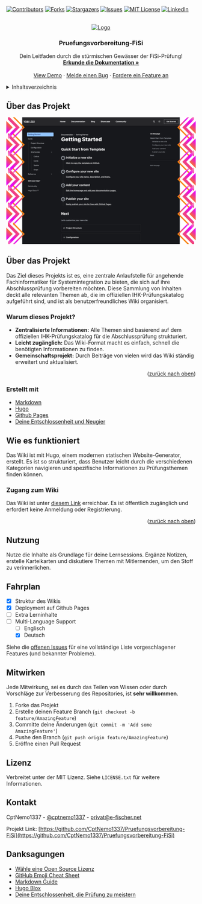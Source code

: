 <!-- Improved compatibility of back to top link: See: https://github.com/othneildrew/Best-README-Template/pull/73 -->

<a name="readme-top"></a>

[![Contributors][contributors-shield]][contributors-url]
[![Forks][forks-shield]][forks-url]
[![Stargazers][stars-shield]][stars-url]
[![Issues][issues-shield]][issues-url]
[![MIT License][license-shield]][license-url]
[![LinkedIn][linkedin-shield]][linkedin-url]

<!-- PROJECT LOGO -->
<br />
<div align="center">
  <a href="https://github.com/CptNemo1337/Pruefungsvorbereitung-FiSi">
    <img src="images/logo.png" alt="Logo" width="80" height="80">
  </a>

  <h3 align="center">Pruefungsvorbereitung-FiSi</h3>

  <p align="center">
    Dein Leitfaden durch die stürmischen Gewässer der FiSi-Prüfung!
    <br />
    <a href="https://github.com/CptNemo1337/Pruefungsvorbereitung-FiSi"><strong>Erkunde die Dokumentation »</strong></a>
    <br />
    <br />
    <a href="https://github.com/CptNemo1337/Pruefungsvorbereitung-FiSi">View Demo</a>
    ·
    <a href="https://github.com/CptNemo1337/Pruefungsvorbereitung-FiSi/issues/new?labels=bug&template=bug-report---.md">Melde einen Bug</a>
    ·
    <a href="https://github.com/CptNemo1337/Pruefungsvorbereitung-FiSi/issues/new?labels=enhancement&template=feature-request---.md">Fordere ein Feature an</a>
  </p>
</div>

<!-- TABLE OF CONTENTS -->
<details>
  <summary>Inhaltsverzeichnis</summary>
  <ol>
    <li>
      <a href="#about-the-project">Über das Projekt</a>
      <ul>
        <li><a href="#built-with">Erstellt mit</a></li>
      </ul>
    </li>
    <li>
      <a href="#getting-started">Loslegen</a>
      <ul>
        <li><a href="#prerequisites">Voraussetzungen</a></li>
        <li><a href="#installation">Installation</a></li>
      </ul>
    </li>
    <li><a href="#usage">Nutzung</a></li>
    <li><a href="#roadmap">Fahrplan</a></li>
    <li><a href="#contributing">Mitwirken</a></li>
    <li><a href="#license">Lizenz</a></li>
    <li><a href="#contact">Kontakt</a></li>
    <li><a href="#acknowledgments">Danksagungen</a></li>
  </ol>
</details>

<!-- ABOUT THE PROJECT -->

## Über das Projekt

[![Product Name Screen Shot][product-screenshot]](https://example.com)

## Über das Projekt

Das Ziel dieses Projekts ist es, eine zentrale Anlaufstelle für angehende Fachinformatiker für Systemintegration zu bieten, die sich auf ihre Abschlussprüfung vorbereiten möchten. Diese Sammlung von Inhalten deckt alle relevanten Themen ab, die im offiziellen IHK-Prüfungskatalog aufgeführt sind, und ist als benutzerfreundliches Wiki organisiert.

### Warum dieses Projekt?

- **Zentralisierte Informationen:** Alle Themen sind basierend auf dem offiziellen IHK-Prüfungskatalog für die Abschlussprüfung strukturiert.
- **Leicht zugänglich:** Das Wiki-Format macht es einfach, schnell die benötigten Informationen zu finden.
- **Gemeinschaftsprojekt:** Durch Beiträge von vielen wird das Wiki ständig erweitert und aktualisiert.

<p align="right">(<a href="#readme-top">zurück nach oben</a>)</p>

### Erstellt mit

- [Markdown](https://daringfireball.net/projects/markdown/)
- [Hugo](https://gohugo.io)
- [Github Pages](https://pages.github.com)
- [Deine Entschlossenheit und Neugier](#)

<!-- GETTING STARTED -->

## Wie es funktioniert

Das Wiki ist mit Hugo, einem modernen statischen Website-Generator, erstellt. Es ist so strukturiert, dass Benutzer leicht durch die verschiedenen Kategorien navigieren und spezifische Informationen zu Prüfungsthemen finden können.

### Zugang zum Wiki

Das Wiki ist unter [diesem Link](https://ap.cptnemo1337.de) erreichbar. Es ist öffentlich zugänglich und erfordert keine Anmeldung oder Registrierung.

<p align="right">(<a href="#readme-top">zurück nach oben</a>)</p>

<!-- USAGE EXAMPLES -->

## Nutzung

Nutze die Inhalte als Grundlage für deine Lernsessions. Ergänze Notizen, erstelle Karteikarten und diskutiere Themen mit Mitlernenden, um den Stoff zu verinnerlichen.

<!-- ROADMAP -->

## Fahrplan

- [x] Struktur des Wikis
- [x] Deployment auf Github Pages
- [ ] Extra Lerninhalte
- [ ] Multi-Language Support
  - [ ] Englisch
  - [x] Deutsch

Siehe die [offenen Issues](https://github.com/CptNemo1337/Pruefungsvorbereitung-FiSi/issues) für eine vollständige Liste vorgeschlagener Features (und bekannter Probleme).

<!-- CONTRIBUTING -->

## Mitwirken

Jede Mitwirkung, sei es durch das Teilen von Wissen oder durch Vorschläge zur Verbesserung des Repositories, ist **sehr willkommen**.

1. Forke das Projekt
2. Erstelle deinen Feature Branch (`git checkout -b feature/AmazingFeature`)
3. Committe deine Änderungen (`git commit -m 'Add some AmazingFeature'`)
4. Pushe den Branch (`git push origin feature/AmazingFeature`)
5. Eröffne einen Pull Request

<!-- LICENSE -->

## Lizenz

Verbreitet unter der MIT Lizenz. Siehe `LICENSE.txt` für weitere Informationen.

<!-- CONTACT -->

## Kontakt

CptNemo1337 - [@cptnemo1337](https://discord.com/channels/@cptnemo1337) - privat@e-fischer.net

Projekt Link: [https://github.com/CptNemo1337/Pruefungsvorbereitung-FiSi](https://github.com/CptNemo1337/Pruefungsvorbereitung-FiSi)

<!-- ACKNOWLEDGMENTS -->

## Danksagungen

- [Wähle eine Open Source Lizenz](https://choosealicense.com)
- [GitHub Emoji Cheat Sheet](https://www.webpagefx.com/tools/emoji-cheat-sheet)
- [Markdown Guide](https://www.markdownguide.org)
- [Hugo Blox](https://hugoblox.com)
- [Deine Entschlossenheit, die Prüfung zu meistern](#)

<!-- MARKDOWN LINKS & IMAGES -->

[contributors-shield]: https://img.shields.io/github/contributors/CptNemo1337/Pruefungsvorbereitung-FiSi.svg?style=for-the-badge
[contributors-url]: https://github.com/CptNemo1337/Pruefungsvorbereitung-FiSi/graphs/contributors
[forks-shield]: https://img.shields.io/github/forks/CptNemo1337/Pruefungsvorbereitung-FiSi.svg?style=for-the-badge
[forks-url]: https://github.com/CptNemo1337/Pruefungsvorbereitung-FiSi/network/members
[stars-shield]: https://img.shields.io/github/stars/CptNemo1337/Pruefungsvorbereitung-FiSi.svg?style=for-the-badge
[stars-url]: https://github.com/CptNemo1337/Pruefungsvorbereitung-FiSi/stargazers
[issues-shield]: https://img.shields.io/github/issues/CptNemo1337/Pruefungsvorbereitung-FiSi.svg?style=for-the-badge
[issues-url]: https://github.com/CptNemo1337/Pruefungsvorbereitung-FiSi/issues
[license-shield]: https://img.shields.io/github/license/CptNemo1337/Pruefungsvorbereitung-FiSi.svg?style=for-the-badge
[license-url]: https://github.com/CptNemo1337/Pruefungsvorbereitung-FiSi/blob/master/LICENSE.txt
[linkedin-shield]: https://img.shields.io/badge/-LinkedIn-black.svg?style=for-the-badge&logo=linkedin&colorB=555
[linkedin-url]: https://linkedin.com/in/eric-fischer-834a38243/
[product-screenshot]: images/screenshot.png
